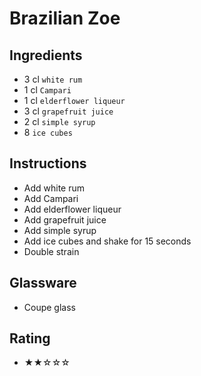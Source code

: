 # Brazilian Zoe

## Ingredients
- 3 cl `white rum`
- 1 cl `Campari`
- 1 cl `elderflower liqueur`
- 3 cl `grapefruit juice`
- 2 cl `simple syrup`
- 8 `ice cubes`

## Instructions
- Add white rum
- Add Campari
- Add elderflower liqueur
- Add grapefruit juice
- Add simple syrup
- Add ice cubes and shake for 15 seconds
- Double strain

## Glassware
- Coupe glass

## Rating
- ★★☆☆☆